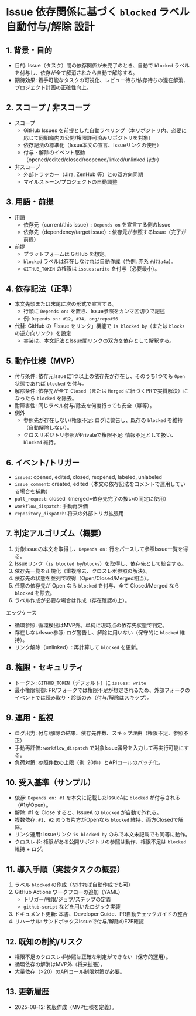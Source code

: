 # Issue 依存関係に基づく `blocked` ラベル自動付与/解除 設計

## 1. 背景・目的
- 目的: Issue（タスク）間の依存関係が未完了のとき、自動で `blocked` ラベルを付与し、依存が全て解消されたら自動で解除する。
- 期待効果: 着手可能なタスクの可視化、レビュー待ち/依存待ちの混在解消、プロジェクト計画の正確性向上。

## 2. スコープ / 非スコープ
- スコープ
  - GitHub Issues を前提とした自動ラベリング（本リポジトリ内、必要に応じて同組織内の公開/権限許可済みリポジトリを対象）
  - 依存記法の標準化（Issue本文の宣言、Issueリンクの使用）
  - 付与・解除のイベント駆動（opened/edited/closed/reopened/linked/unlinked ほか）
- 非スコープ
  - 外部トラッカー（Jira, ZenHub 等）との双方向同期
  - マイルストーン/プロジェクトの自動調整

## 3. 用語・前提
- 用語
  - 依存元（current/this issue）: `Depends on` を宣言する側のIssue
  - 依存先（dependency/target issue）: 依存元が参照するIssue（完了が前提）
- 前提
  - プラットフォームは GitHub を想定。
  - `blocked` ラベルは存在しなければ自動作成（色例: 赤系 `#d73a4a`）。
  - `GITHUB_TOKEN` の権限は `issues:write` を付与（必要最小）。

## 4. 依存記法（正準）
- 本文先頭または末尾に次の形式で宣言する。
  - 行頭に `Depends on:` を置き、Issue参照をカンマ区切りで記述
  - 例: `Depends on: #12, #34, org/repo#56`
- 代替: GitHub の「Issue をリンク」機能で `is blocked by`（または `blocks` の逆方向リンク）を設定
  - 実装は、本文記法とIssue間リンクの双方を依存として解釈する。

## 5. 動作仕様（MVP）
- 付与条件: 依存元Issueに1つ以上の依存先が存在し、そのうち1つでも `Open` 状態であれば `blocked` を付与。
- 解除条件: 依存先が全て `Closed`（または `Merged` に紐づくPRで実質解決）になったら `blocked` を除去。
- 耐障害性: 同じラベル付与/除去を何度行っても安全（冪等）。
- 例外
  - 参照先が存在しない/権限不足: ログに警告し、既存の `blocked` を維持（自動解除しない）。
  - クロスリポジトリ参照がPrivateで権限不足: 情報不足として扱い、`blocked` 維持。

## 6. イベント/トリガー
- `issues`: opened, edited, closed, reopened, labeled, unlabeled
- `issue_comment`: created, edited（本文の依存記法をコメントで運用している場合を補助）
- `pull_request`: closed（merged=依存先完了の扱いの同定に使用）
- `workflow_dispatch`: 手動再評価
- `repository_dispatch`: 将来の外部トリガ拡張用

## 7. 判定アルゴリズム（概要）
1) 対象Issueの本文を取得し、`Depends on:` 行をパースして参照Issue一覧を得る。
2) Issueリンク（`is blocked by`/`blocks`）を取得し、依存先として統合する。
3) 依存先一覧を正規化（重複除去、クロスレポ参照の解決）。
4) 依存先の状態を並列で取得（Open/Closed/Merged相当）。
5) 任意の依存先が Open なら `blocked` を付与、全て Closed/Merged なら `blocked` を除去。
6) ラベル作成が必要な場合は作成（存在確認の上）。

エッジケース
- 循環参照: 循環検出はMVP外。単純に現時点の依存先状態で判定。
- 存在しないIssue参照: ログ警告し、解除に用いない（保守的に `blocked` 維持）。
- リンク解除（unlinked）: 再計算して `blocked` を更新。

## 8. 権限・セキュリティ
- トークン: `GITHUB_TOKEN`（デフォルト）に `issues: write`
- 最小権限制御: PR/フォークでは権限不足が想定されるため、外部フォークのイベントでは読み取り・診断のみ（付与/解除はスキップ）。

## 9. 運用・監視
- ログ出力: 付与/解除の結果、依存先件数、スキップ理由（権限不足、参照不正）
- 手動再評価: `workflow_dispatch` で対象Issue番号を入力して再実行可能にする。
- 負荷対策: 参照件数の上限（例: 20件）とAPIコールのバッチ化。

## 10. 受入基準（サンプル）
- 依存: `Depends on: #1` を本文に記載したIssueAに `blocked` が付与される（#1がOpen）。
- 解除: #1 を Close すると、IssueA の `blocked` が自動で外れる。
- 複数依存: `#1, #2` のうち片方がOpenなら `blocked` 維持、両方Closedで解除。
- リンク運用: Issueリンク `is blocked by` のみで本文未記載でも同等に動作。
- クロスレポ: 権限がある公開リポジトリの参照は動作、権限不足は `blocked` 維持 + ログ。

## 11. 導入手順（実装タスクの概要）
1) ラベル `blocked` の作成（なければ自動作成でも可）
2) GitHub Actions ワークフローの追加（YAML）
   - トリガー/権限/ジョブ/ステップの定義
   - `github-script` などを用いたロジック実装
3) ドキュメント更新: 本書、Developer Guide、PR自動チェックガイドの整合
4) リハーサル: サンドボックスIssueで付与/解除のE2E確認

## 12. 既知の制約/リスク
- 権限不足のクロスレポ参照は正確な判定ができない（保守的運用）。
- 循環依存の解消はMVP外（将来拡張）。
- 大量依存（>20）のAPIコール制限対策が必要。

## 13. 更新履歴
- 2025-08-12: 初版作成（MVP仕様を定義）。

